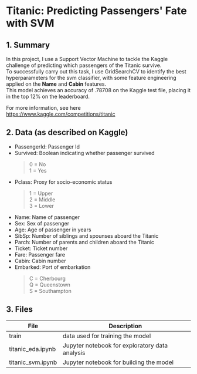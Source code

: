 # Titanic: Predicting Passengers' Fate with SVM 

## 1. Summary
In this project, I use a Support Vector Machine to tackle the Kaggle challenge of predicting which passengers of the Titanic survive. \
To successfully carry out this task, I use GridSearchCV to identify the best hyperparameters for the svm classifier, with some feature engineering applied on the **Name** and **Cabin** features.  \
This model achieves an accuracy of .78708 on the Kaggle test file, placing it in the top 12% on the leaderboard.

For more information, see here https://www.kaggle.com/competitions/titanic

## 2. Data (as described on Kaggle)
* PassengerId: Passenger Id
* Survived: Boolean indicating whether passenger survived
  > 0 = No \
  > 1 = Yes
* Pclass: Proxy for socio-economic status
  > 1 = Upper \
  > 2 = Middle \
  > 3 = Lower
* Name: Name of passenger
* Sex: Sex of passenger
* Age: Age of passenger in years
* SibSp: Number of siblings and spounses aboard the Titanic
* Parch: Number of parents and children aboard the Titanic
* Ticket: Ticket number
* Fare: Passenger fare
* Cabin: Cabin number
* Embarked: Port of embarkation
  > C = Cherbourg \
  > Q = Queenstown \
  > S = Southampton

## 3. Files

File              | Description
------------------|-----------------
train             | data used for training the model
titanic_eda.ipynb | Jupyter notebook for exploratory data analysis
titanic_svm.ipynb | Jupyter notebook for building the model 

